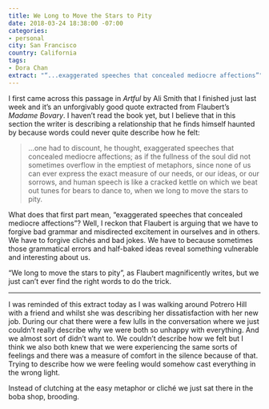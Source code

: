 ```yaml
---
title: We Long to Move the Stars to Pity
date: 2018-03-24 18:38:00 -07:00
categories:
- personal
city: San Francisco
country: California
tags:
- Dora Chan
extract: "“...exaggerated speeches that concealed mediocre affections”"
---
```


I first came across this passage in *Artful* by Ali Smith that I finished just last week and it’s an unforgivably good quote extracted from Flaubert’s *Madame Bovary*. I haven’t read the book yet, but I believe that in this section the writer is describing a relationship that he finds himself haunted by because words could never quite describe how he felt:

> …one had to discount, he thought, exaggerated speeches that concealed mediocre affections; as if the fullness of the soul did not sometimes overflow in the emptiest of metaphors, since none of us can ever express the exact measure of our needs, or our ideas, or our sorrows, and human speech is like a cracked kettle on which we beat out tunes for bears to dance to, when we long to move the stars to pity.

What does that first part mean, “exaggerated speeches that concealed mediocre affections”? Well, I reckon that Flaubert is arguing that we have to forgive bad grammar and misdirected excitement in ourselves and in others. We have to forgive clichés and bad jokes. We have to because sometimes those grammatical errors and half-baked ideas reveal something vulnerable and interesting about us.

“We long to move the stars to pity”, as Flaubert magnificently writes, but we just can’t ever find the right words to do the trick.

***

I was reminded of this extract today as I was walking around Potrero Hill with a friend and whilst she was describing her dissatisfaction with her new job. During our chat there were a few lulls in the conversation where we just couldn’t really describe why we were both so unhappy with everything. And we almost sort of didn’t want to. We couldn’t describe how we felt but I think we also both knew that we were experiencing the same sorts of feelings and there was a measure of comfort in the silence because of that. Trying to describe how we were feeling would somehow cast everything in the wrong light.

Instead of clutching at the easy metaphor or cliché we just sat there in the boba shop, brooding.
